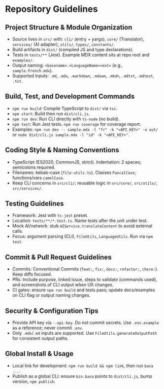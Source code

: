 # Repository Guidelines

## Project Structure & Module Organization
- Source lives in `src/` with: `cli/` (entry + yargs), `core/` (Translator), `services/` (AI adapter), `utils/`, `types/`, `constants/`.
- Build artifacts in `dist/` (compiled JS and type declarations).
- Tests in `tests/**` (Jest). Example MDX content sits at repo root and `examples/`.
- Output naming: `<basename>.<LanguageName><ext>` (e.g., `sample.French.mdx`).
- Supported inputs: `.md`, `.mdx`, `.markdown`, `.mdown`, `.mkdn`, `.mdtxt`, `.mdtext`, `.txt`.

## Build, Test, and Development Commands
- `npm run build`: Compile TypeScript to `dist/` via `tsc`.
- `npm start`: Build then run `dist/cli.js`.
- `npm run dev`: Run CLI directly with `ts-node` (no build).
- `npm test`: Run Jest tests. `npm run coverage` for coverage report.
- Examples: `npm run dev -- sample.mdx -l "fr" -k "<API_KEY>" -o out/` or `node dist/cli.js sample.mdx -l "id" -k "<API_KEY>"`.

## Coding Style & Naming Conventions
- TypeScript (ES2020, CommonJS, strict). Indentation: 2 spaces; semicolons required.
- Filenames: kebab-case (`file-utils.ts`). Classes `PascalCase`; functions/vars `camelCase`.
- Keep CLI concerns in `src/cli/`; reusable logic in `src/core/`, `src/utils/`, `src/services/`.

## Testing Guidelines
- Framework: Jest with `ts-jest` preset.
- Location: `tests/**/*.test.ts`. Name tests after the unit under test.
- Mock AI/network: stub `AIService.translateContent` to avoid external calls.
- Focus: argument parsing (CLI), `FileUtils`, `LanguageUtils`. Run via `npm test`.

## Commit & Pull Request Guidelines
- Commits: Conventional Commits (`feat:`, `fix:`, `docs:`, `refactor:`, `chore:`). Keep diffs focused.
- PRs: Include purpose, linked issue, steps to validate (commands used), and screenshots of CLI output when UX changes.
- CI gates: ensure `npm run build` and tests pass; update docs/examples on CLI flag or output naming changes.

## Security & Configuration Tips
- Provide API key via `--api-key`. Do not commit secrets. Use `.env.example` as a reference; never commit `.env`.
- Only `.mdx`/`.md` inputs are supported. Use `FileUtils.generateOutputPath` for consistent output paths.

## Global Install & Usage
- Local link for development: `npm run build && npm link`, then run `basa ...`.
- Publish as a global CLI: ensure `bin.basa` points to `dist/cli.js`, bump version, `npm publish`.
